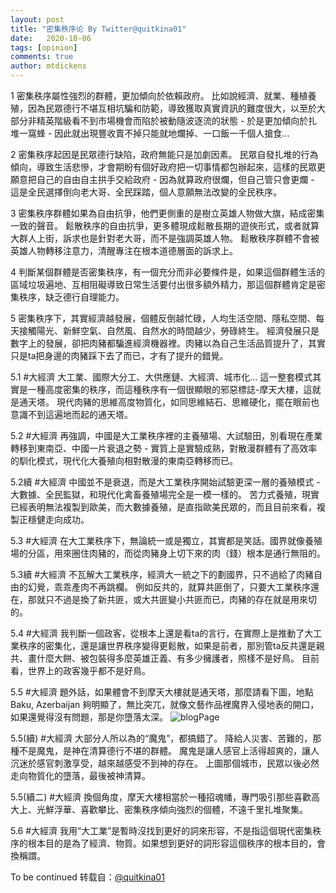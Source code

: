 ```yaml
---
layout: post
title: "密集秩序论 By Twitter@quitkina01"
date:   2020-10-06
tags: [opinion]
comments: true
author: mtdickens
---
```

1
密集秩序屬性強烈的群體，更加傾向於依賴政府。
比如說經濟、就業、種植養殖，因為民眾德行不堪互相坑騙和防範，導致獲取真實資訊的難度很大，以至於大部分非精英階級看不到市場機會而陷於被動隨波逐流的狀態 - 於是更加傾向於扎堆一窩蜂 - 因此就出現豐收賣不掉只能就地爛掉、一口飯一千個人搶食...
<!-- more -->

2
密集秩序起因是民眾德行缺陷，政府無能只是加劇因素。
民眾自發扎堆的行為傾向，導致生活悲慘，才會期盼有個好政府把一切事情都包辦起來，這樣的民眾更願意把自己的自由自主拱手交給政府 - 因為就算政府很爛，但自己管只會更爛 - 這是全民選擇倒向老大哥、全民踩踏，個人意願無法改變的全民秩序。

3
密集秩序群體如果為自由抗爭，他們更側重的是樹立英雄人物做大旗，結成密集一致的聲音。
鬆散秩序的自由抗爭，更多體現成鬆散長期的遊俠形式，或者就算大群人上街，訴求也是針對老大哥，而不是強調英雄人物。
鬆散秩序群體不會被英雄人物轉移注意力，清醒專注在根本道德層面的訴求上。

4
判斷某個群體是否密集秩序，有一個充分而非必要條件是，如果這個群體生活的區域垃圾遍地、互相阻礙導致日常生活要付出很多額外精力，那這個群體肯定是密集秩序，缺乏德行自理能力。

5
密集秩序下，其實經濟越發展，個體反倒越忙碌，人均生活空間、隱私空間、每天接觸陽光、新鮮空氣、自然風、自然水的時間越少，勞碌終生。
經濟發展只是數字上的發展，卻把肉豬都騙進經濟機器裡。肉豬以為自己生活品質提升了，其實只是ta把身邊的肉豬踩下去了而已，才有了提升的錯覺。

5.1 #大經濟
大工業、國際大分工、大供應鏈、大經濟、城市化... 這一整套模式其實是一種高度密集的秩序，而這種秩序有一個很顯眼的邪惡標誌-摩天大樓，這就是通天塔。
現代肉豬的思維高度物質化，如同思維結石、思維硬化，擺在眼前也意識不到這遍地而起的通天塔。

5.2 #大經濟
再強調，中國是大工業秩序裡的主養殖場、大試驗田，別看現在產業轉移到東南亞、中國一片衰退之勢 - 實質上是實驗成熟，對散漫群體有了高效率的馴化模式，現代化大養殖向相對散漫的東南亞轉移而已。

5.2續 #大經濟
中國並不是衰退，而是大工業秩序開始試驗更深一層的養殖模式 - 大數據、全民監獄，和現代化禽畜養殖場完全是一模一樣的。
苦力式養殖，現實已經表明無法複製到歐美，而大數據養殖，是直指歐美民眾的，而且目前來看，複製正穩健走向成功。

5.3 #大經濟
在大工業秩序下，無論統一或是獨立，其實都是笑話。國界就像養殖場的分區，用來圈住肉豬的，而從肉豬身上切下來的肉（錢）根本是通行無阻的。

5.3續 #大經濟
不瓦解大工業秩序，經濟大一統之下的劃國界，只不過給了肉豬自由的幻覺，乖乖產肉不再跳欄。
例如反共的，就算共匪倒了，只要大工業秩序還在，那就只不過是換了新共匪，或大共匪變小共匪而已，肉豬的存在就是用來切的。

5.4 #大經濟
我判斷一個政客，從根本上還是看ta的言行，在實際上是推動了大工業秩序的密集化，還是讓世界秩序變得更鬆散，如果是前者，那別管ta反共還是親共、畫什麼大餅、被包裝得多麼英雄正義、有多少擁護者，照樣不是好鳥。
目前看，世界上的政客幾乎都不是好鳥。

5.5 #大經濟
題外話，如果體會不到摩天大樓就是通天塔，那麼請看下圖，地點 Baku, Azerbaijan 
夠明顯了，無比突兀，就像文藝作品裡魔界入侵地表的開口，如果還覺得沒有問題，那是你墮落太深。
![blogPage](https://pbs.twimg.com/media/EZDvnUYUMAAKKzP?format=jpg&name=large)

5.5(續) #大經濟
大部分人所以為的“魔鬼”，都搞錯了。
降給人災害、苦難的，那種不是魔鬼，是神在清算德行不堪的群體。
魔鬼是讓人感官上活得超爽的，讓人沉迷於感官刺激享受，越來越感受不到神的存在。
上圖那個城市，民眾以後必然走向物質化的墮落，最後被神清算。

5.5(續二) #大經濟
換個角度，摩天大樓相當於一種招魂幡，專門吸引那些喜歡高大上、光鮮浮華、喜歡攀比、密集秩序傾向強烈的個體，不遠千里扎堆聚集。

5.6 #大經濟
我用“大工業”是暫時沒找到更好的詞來形容，不是指這個現代密集秩序的根本目的是為了經濟、物質。如果想到更好的詞形容這個秩序的根本目的，會換稱謂。

To be continued
转载自：[@quitkina01](https://twitter.com/quitkina01/status/1263700494599389185)
